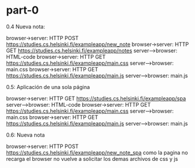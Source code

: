 # part-0

0.4 Nueva nota:

browser->server: HTTP POST https://studies.cs.helsinki.fi/exampleapp/new_note
browser->server: HTTP GET https://studies.cs.helsinki.fi/exampleapp/notes
server-->browser: HTML-code
browser->server: HTTP GET https://studies.cs.helsinki.fi/exampleapp/main.css
server-->browser: main.css
browser->server: HTTP GET https://studies.cs.helsinki.fi/exampleapp/main.js
server-->browser: main.js


0.5: Aplicación de una sola página

browser->server: HTTP GET https://studies.cs.helsinki.fi/exampleapp/spa
server-->browser: HTML-code
browser->server: HTTP GET https://studies.cs.helsinki.fi/exampleapp/main.css
server-->browser: main.css
browser->server: HTTP GET https://studies.cs.helsinki.fi/exampleapp/main.js
server-->browser: main.js

0.6: Nueva nota

browser->server: HTTP POST https://studies.cs.helsinki.fi/exampleapp/new_note_spa
como la pagina no recarga el browser no vuelve a solicitar los demas archivos de css y js